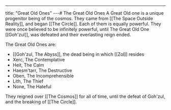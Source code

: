---
title: "Great Old Ones"
---# The Great Old Ones
A Great Old one is a unique progenitor being of the cosmos. They came from [[The Space Outside Reality]], and began [[The Circle]]. Each of them is equally powerful. They were once believed to be infinitely powerful, until The Great Old One [[Goh'zul]], was defeated and their everlasting reign ended.

The Great Old Ones are:
- [[Goh'zul, The Abyss]], the dead being in which [[Zol]] resides
- Xerc, The Contemplative
- Heit, The Calm
- Haesm'tarr, The Destructive
- Oben, The Incomprehensible
- Lith, The Thief
- None, The Hateful

They reigned over [[The Cosmos]] for all of time, until the defeat of Goh'zul, and the breaking of [[The Circle]].